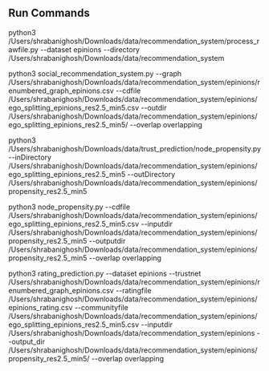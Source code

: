 ## Run Commands
python3 /Users/shrabanighosh/Downloads/data/recommendation_system/process_rawfile.py --dataset epinions --directory /Users/shrabanighosh/Downloads/data/recommendation_system

python3 social_recommendation_system.py --graph /Users/shrabanighosh/Downloads/data/recommendation_system/epinions/renumbered_graph_epinions.csv --cdfile /Users/shrabanighosh/Downloads/data/recommendation_system/epinions/ego_splitting_epinions_res2.5_min5.csv --outdir /Users/shrabanighosh/Downloads/data/recommendation_system/epinions/ego_splitting_epinions_res2.5_min5/ --overlap overlapping

python3 /Users/shrabanighosh/Downloads/data/trust_prediction/node_propensity.py --inDirectory /Users/shrabanighosh/Downloads/data/recommendation_system/epinions/ego_splitting_epinions_res2.5_min5 --outDirectory /Users/shrabanighosh/Downloads/data/recommendation_system/epinions/propensity_res2.5_min5


python3 node_propensity.py --cdfile /Users/shrabanighosh/Downloads/data/recommendation_system/epinions/ego_splitting_epinions_res2.5_min5.csv --inputdir /Users/shrabanighosh/Downloads/data/recommendation_system/epinions/propensity_res2.5_min5 --outputdir /Users/shrabanighosh/Downloads/data/recommendation_system/epinions/propensity_res2.5_min5 --overlap overlapping

python3 rating_prediction.py --dataset epinions --trustnet /Users/shrabanighosh/Downloads/data/recommendation_system/epinions/renumbered_graph_epinions.csv --ratingfile /Users/shrabanighosh/Downloads/data/recommendation_system/epinions/epinions_rating.csv --communityfile /Users/shrabanighosh/Downloads/data/recommendation_system/epinions/ego_splitting_epinions_res2.5_min5.csv --inputdir /Users/shrabanighosh/Downloads/data/recommendation_system/epinions --output_dir /Users/shrabanighosh/Downloads/data/recommendation_system/epinions/propensity_res2.5_min5/ --overlap overlapping

